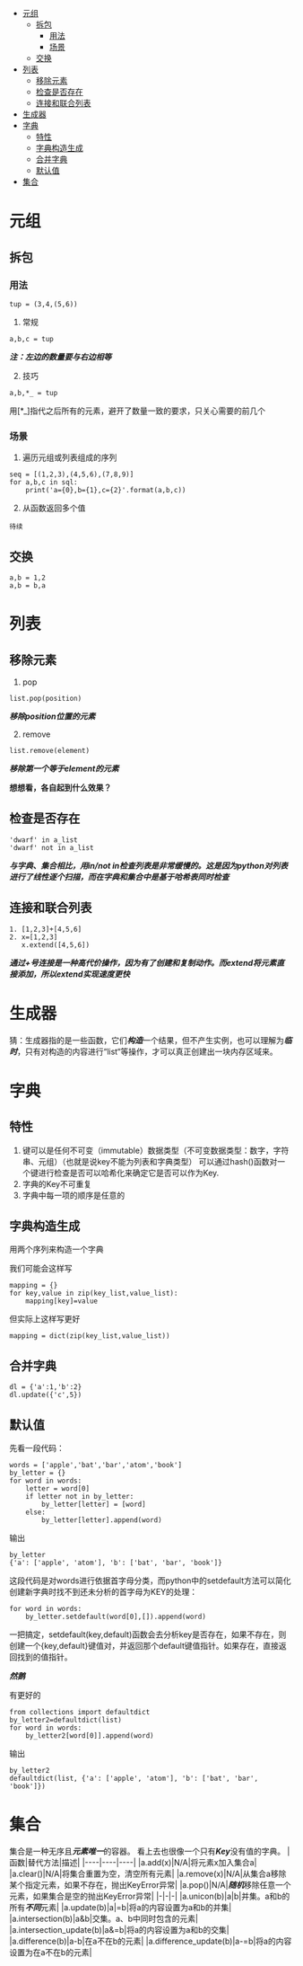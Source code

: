 

- [元组](#元组)
  - [拆包](#拆包)
    - [用法](#用法)
    - [场景](#场景)
  - [交换](#交换)
- [列表](#列表)
  - [移除元素](#移除元素)
  - [检查是否存在](#检查是否存在)
  - [连接和联合列表](#连接和联合列表)
- [生成器](#生成器)
- [字典](#字典)
  - [特性](#特性)
  - [字典构造生成](#字典构造生成)
  - [合并字典](#合并字典)
  - [默认值](#默认值)
- [集合](#集合)


# 元组
## 拆包
### 用法
```
tup = (3,4,(5,6))
```
1. 常规
```
a,b,c = tup
```
***注：左边的数量要与右边相等***

2. 技巧
```
a,b,*_ = tup
```
用[*_]指代之后所有的元素，避开了数量一致的要求，只关心需要的前几个


### 场景
1. 遍历元组或列表组成的序列
```
seq = [(1,2,3),(4,5,6),(7,8,9)]
for a,b,c in sql:
    print('a={0},b={1},c={2}'.format(a,b,c))
```
2. 从函数返回多个值
```
待续
```
## 交换
```
a,b = 1,2
a,b = b,a
```
# 列表
## 移除元素
1. pop
```
list.pop(position)
```
***移除position位置的元素***

2. remove
```
list.remove(element)
```
***移除第一个等于element的元素***

**想想看，各自起到什么效果？**
## 检查是否存在
```
'dwarf' in a_list
'dwarf' not in a_list
```
***与字典、集合相比，用in/not in检查列表是非常缓慢的。这是因为python对列表进行了线性逐个扫描，而在字典和集合中是基于哈希表同时检查***
## 连接和联合列表
```
1. [1,2,3]+[4,5,6]
2. x=[1,2,3]
   x.extend([4,5,6])
```
***通过+号连接是一种高代价操作，因为有了创建和复制动作。而extend将元素直接添加，所以extend实现速度更快***
# 生成器
猜：生成器指的是一些函数，它们***构造***一个结果，但不产生实例，也可以理解为***临时***，只有对构造的内容进行“list“等操作，才可以真正创建出一块内存区域来。
# 字典
## 特性
1. 键可以是任何不可变（immutable）数据类型（不可变数据类型：数字，字符串、元组）（也就是说key不能为列表和字典类型）
   可以通过hash()函数对一个键进行检查是否可以哈希化来确定它是否可以作为Key.
2. 字典的Key不可重复
3. 字典中每一项的顺序是任意的
## 字典构造生成
用两个序列来构造一个字典

我们可能会这样写
```
mapping = {}
for key,value in zip(key_list,value_list):
    mapping[key]=value
```

但实际上这样写更好
```
mapping = dict(zip(key_list,value_list))
```
## 合并字典
```
dl = {'a':1,'b':2}
dl.update({'c',5})
```

## 默认值
先看一段代码：
```
words = ['apple','bat','bar','atom','book']
by_letter = {}
for word in words:
    letter = word[0]
    if letter not in by_letter:
        by_letter[letter] = [word]
    else:
        by_letter[letter].append(word)
```
输出
```
by_letter
{'a': ['apple', 'atom'], 'b': ['bat', 'bar', 'book']}
```
这段代码是对words进行依据首字母分类，而python中的setdefault方法可以简化创建新字典时找不到还未分析的首字母为KEY的处理：
```
for word in words:
    by_letter.setdefault(word[0],[]).append(word)
```
一把搞定，setdefault(key,default)函数会去分析key是否存在，如果不存在，则创建一个{key,default}键值对，并返回那个default键值指针。如果存在，直接返回找到的值指针。

***然鹅***

有更好的
```
from collections import defaultdict
by_letter2=defaultdict(list)
for word in words:
    by_letter2[word[0]].append(word)
```
输出
```
by_letter2
defaultdict(list, {'a': ['apple', 'atom'], 'b': ['bat', 'bar', 'book']})
```

# 集合
集合是一种无序且***元素唯一***的容器。
看上去也很像一个只有***Key***没有值的字典。
|函数|替代方法|描述|
|----|----|----|
|a.add(x)|N/A|将元素x加入集合a|
|a.clear()|N/A|将集合重置为空，清空所有元素|
|a.remove(x)|N/A|从集合a移除某个指定元素，如果不存在，抛出KeyError异常|
|a.pop()|N/A|***随机***移除任意一个元素，如果集合是空的抛出KeyError异常|
|-|-|-|
|a.unicon(b)|a\|b|并集。a和b的所有***不同***元素|
|a.update(b)|a\|=b|将a的内容设置为a和b的并集|
|a.intersection(b)|a&b|交集。a、b中同时包含的元素|
|a.intersection_update(b)|a&=b|将a的内容设置为a和b的交集|
|a.difference(b)|a-b|在a不在b的元素|
|a.difference_update(b)|a-=b|将a的内容设置为在a不在b的元素|

